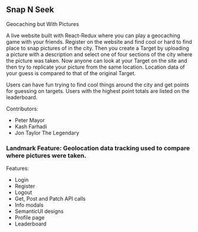 ## Snap N Seek

Geocaching but With Pictures
 
A live website built with React-Redux where you can play a geocaching game with your friends. Register on the website and find cool or hard to find place to snap pictures of in the city. Then you create a Target by uploading a picture with a  description and select one of four sections of the city where the picture was taken. Now anyone can look at your Target on the site and then try to replicate your picture from the same location. Location data of your guess is compared to that of the original Target.


Users can have fun trying to find cool things around the city and get points for guessing on targets. Users with the highest point totals are listed on the leaderboard.


Contributors: 
- Peter Mayor <br/>
- Kash Farhadi <br/>
- Jon Taylor The Legendary <br/>

### Landmark Feature: Geolocation data tracking used to compare where pictures were taken.

Features:
- Login
- Register
- Logout
- Get, Post and Patch API calls
- Info modals
- SemanticUI designs
- Profile page
- Leaderboard
